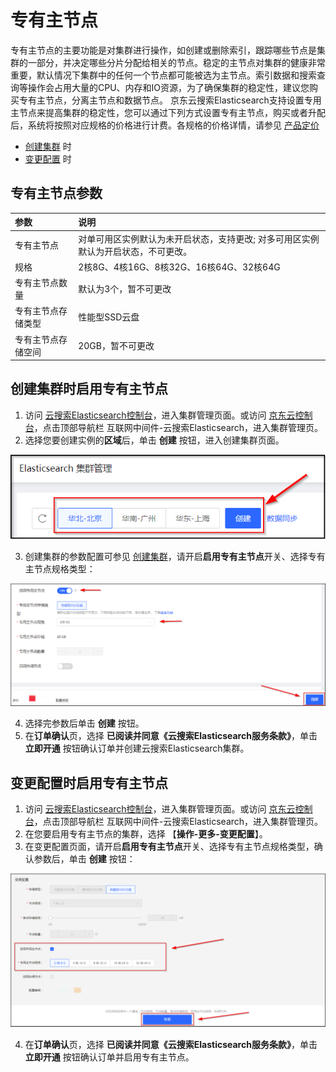 # 专有主节点

专有主节点的主要功能是对集群进行操作，如创建或删除索引，跟踪哪些节点是集群的一部分，并决定哪些分片分配给相关的节点。稳定的主节点对集群的健康非常重要，默认情况下集群中的任何一个节点都可能被选为主节点。索引数据和搜索查询等操作会占用大量的CPU、内存和IO资源，为了确保集群的稳定性，建议您购买专有主节点，分离主节点和数据节点。
京东云搜索Elasticsearch支持设置专用主节点来提高集群的稳定性，您可以通过下列方式设置专有主节点，购买或者升配后，系统将按照对应规格的价格进行计费。各规格的价格详情，请参见 [产品定价](../../../Pricing/Price-Overview.md)
- [创建集群](Dedicated-master-node#create-instace) 时
- [变更配置](Dedicated-master-node#config-instace) 时

## 专有主节点参数
| 参数 | 说明 |
| :-- | :-- |
| 专有主节点 | 对单可用区实例默认为未开启状态，支持更改; 对多可用区实例默认为开启状态，不可更改。
| 规格 | 2核8G、4核16G、8核32G、16核64G、32核64G |
| 专有主节点数量 | 默认为3个，暂不可更改 |
| 专有主节点存储类型 | 性能型SSD云盘 |
| 专有主节点存储空间 | 20GB，暂不可更改 |

## 创建集群时启用专有主节点

<div id="create-instace"></div>

1. 访问 [云搜索Elasticsearch控制台](https://es-console.jdcloud.com/clusters)，进入集群管理页面。或访问 [京东云控制台](https://console.jdcloud.com/)，点击顶部导航栏 互联网中间件-云搜索Elasticsearch，进入集群管理页。
2. 选择您要创建实例的**区域**后，单击 **创建** 按钮，进入创建集群页面。

![](../../../../../../image/Elasticsearch/Nodes/Master_node_create.png)

3. 创建集群的参数配置可参见 [创建集群](../../../Getting-Started/Create-ES.md)，请开启**启用专有主节点**开关、选择专有主节点规格类型：

![](../../../../../../image/Elasticsearch/Nodes/Master_node_create_1.png)

4. 选择完参数后单击 **创建** 按钮。
5. 在**订单确认**页，选择 **已阅读并同意《云搜索Elasticsearch服务条款》**，单击 **立即开通** 按钮确认订单并创建云搜索Elasticsearch集群。

## 变更配置时启用专有主节点

<div id="config-instace"></div>

1. 访问 [云搜索Elasticsearch控制台](https://es-console.jdcloud.com/clusters)，进入集群管理页面。或访问 [京东云控制台](https://console.jdcloud.com/)，点击顶部导航栏 互联网中间件-云搜索Elasticsearch，进入集群管理页。
3. 在您要启用专有主节点的集群，选择 【**操作-更多-变更配置**】。
4. 在变更配置页面，请开启**启用专有主节点**开关、选择专有主节点规格类型，确认参数后，单击 **创建** 按钮：

![](../../../../../../image/Elasticsearch/Nodes/Master_node_create_2.png)

4. 在**订单确认**页，选择 **已阅读并同意《云搜索Elasticsearch服务条款》**，单击 **立即开通** 按钮确认订单并启用专有主节点。

